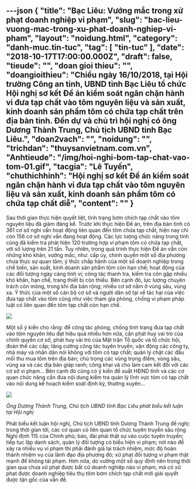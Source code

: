 ---json
{
    "title": "Bạc Liêu: Vướng mắc trong xử phạt doanh nghiệp vi phạm",
    "slug": "bac-lieu-vuong-mac-trong-xu-phat-doanh-nghiep-vi-pham",
    "layout": "noidung.html",
    "category": "danh-muc.tin-tuc",
    "tag": [
        "tin-tuc"
    ],
    "date": "2018-10-17T17:00:00.000Z",
    "draft": false,
    "tieude": "",
    "doan gioi thieu": "",
    "doangioithieu": "Chiều ngày 16/10/2018, tại Hội trường Công an tỉnh, UBND tỉnh Bạc Liêu tổ chức Hội nghị sơ kết Đề án kiểm soát ngăn chặn hành vi đưa tạp chất vào tôm nguyên liệu và sản xuất, kinh doanh sản phẩm tôm có chứa tạp chất trên địa bàn tỉnh. Đến dự và chủ trì hội nghị có ông Dương Thành Trung, Chủ tịch UBND tỉnh Bạc Liêu.",
    "doan2vach": "",
    "noidung": "",
    "trichdan": "thuysanvietnam.com.vn",
    "Anhtieude": "/img/hoi-nghi-bom-tap-chat-vao-tom-01.gif",
    "tacgia": "Lê Tuyến",
    "chuthichhinh": "Hội nghị sơ kết Đề án kiểm soát ngăn chặn hành vi đưa tạp chất vào tôm nguyên liệu và sản xuất, kinh doanh sản phẩm tôm có chứa tạp chất diễ",
    "__content__": ""
}
---
<p>Sau thời gian thực hiện quyết liệt, t&igrave;nh trạng bơm ch&iacute;ch tạp chất v&agrave;o t&ocirc;m nguy&ecirc;n liệu đ&atilde; giảm đ&aacute;ng kể. Trước khi thực hiện Đề &aacute;n, tr&ecirc;n địa b&agrave;n tỉnh c&oacute; 361 cơ sở nghi vấn hoạt động li&ecirc;n quan đến t&ocirc;m chứa tạp chất, hiện nay chỉ c&ograve;n 156 cơ sở nghi vấn đang hoạt động. C&aacute;c lực lượng chức năng trong tỉnh cũng đ&atilde; kiểm tra ph&aacute;t hiện 120 trường hợp vi phạm t&ocirc;m c&oacute; chứa tạp chất, với số lượng tr&ecirc;n 21 tấn. Tuy nhi&ecirc;n, trong qu&aacute; tr&igrave;nh thực hiện Đề &aacute;n vẫn c&ograve;n những kh&oacute; khăn, vướng mắc, như: cấp ủy, ch&iacute;nh quyền một số địa phương chưa thực sự quan t&acirc;m; &yacute; thức chấp h&agrave;nh của một số doanh nghiệp trong chế biến, sản xuất, kinh doanh sản phẩm t&ocirc;m c&ograve;n hạn chế; hoạt động của c&aacute;c đối tượng ng&agrave;y c&agrave;ng tinh vi; c&ocirc;ng t&aacute;c thanh tra, kiểm tra c&ograve;n gặp nhiều kh&oacute; khăn, hạn chế, trang thiết bị c&ograve;n thiếu. B&ecirc;n cạnh đ&oacute;, lực lượng chuy&ecirc;n tr&aacute;ch c&ograve;n mỏng, trong khi địa b&agrave;n rộng; nhiều cơ sở nằm ở v&ugrave;ng s&acirc;u, v&ugrave;ng xa. &Yacute; thức của một số c&aacute;n bộ cơ sở v&agrave; người d&acirc;n sở tại về t&aacute;c hại của việc đưa tạp chất v&agrave;o t&ocirc;m cũng như việc tham gia ph&ograve;ng, chống vi phạm ph&aacute;p luật c&oacute; li&ecirc;n quan đến t&ocirc;m tạp chất c&ograve;n hạn chế.</p>

<p><img src="http://thuysanvietnam.com.vn/uploads/article2/baiviet/nuoitrong/hoi-nghi-bom-tap-chat-vao-tom-02.gif" /></p>

<p>Một số &yacute; kiến cho rằng: để c&ocirc;ng t&aacute;c ph&ograve;ng, chống t&igrave;nh trạng đưa tạp chất v&agrave;o t&ocirc;m nguy&ecirc;n liệu đạt hiệu quả nhiều hơn nữa, cần ph&aacute;t huy vai tr&ograve; của ch&iacute;nh quyền cơ sở, ph&aacute;t huy v&agrave;i tr&ograve; của Mặt trận Tổ quốc v&agrave; tổ chức hội, đo&agrave;n thể c&aacute;c cấp; tăng cường c&ocirc;ng t&aacute;c tuy&ecirc;n truyền, vận động c&aacute;c c&ocirc;ng ty, nh&agrave; m&aacute;y v&agrave; nh&acirc;n d&acirc;n n&oacute;i kh&ocirc;ng với t&ocirc;m c&oacute; tạp chất; quản l&yacute; chặt c&aacute;c đầu mối thu mua t&ocirc;m tr&ecirc;n địa b&agrave;n; ch&uacute; trọng c&aacute;c v&ugrave;ng trọng điểm, v&ugrave;ng s&acirc;u, v&ugrave;ng xa v&agrave; c&aacute;c địa b&agrave;n gi&aacute;p ranh; c&ocirc;ng khai v&agrave; cho l&agrave;m cam kết đối với c&aacute;c cơ sở vi phạm... B&ecirc;n cạnh đ&oacute; cũng c&oacute; &yacute; kiến đề xuất HĐND tỉnh v&agrave; c&aacute;c cơ quan chức năng cần đưa nội dung kiểm tra quản l&yacute; lĩnh vực t&ocirc;m c&oacute; tạp chất v&agrave;o nội dung kế hoạch kiểm so&aacute;t định kỳ, thường xuy&ecirc;n&hellip;</p>

<p><img src="http://thuysanvietnam.com.vn/uploads/article2/baiviet/nuoitrong/hoi-nghi-bom-tap-chat-vao-tom-03.gif" /></p>

<p><em>&Ocirc;ng Dương Th&agrave;nh Trung, Chủ tịch UBND tỉnh Bạc Li&ecirc;u ph&aacute;t biểu kết luận tại Hội nghị</em></p>

<p>Ph&aacute;t biểu kết luận hội nghị, Chủ tịch UBND tỉnh Dương Th&agrave;nh Trung đề nghị: trong thời gian tới, c&aacute;c cơ quan c&oacute; li&ecirc;n quan tổ chức tuy&ecirc;n truyền s&acirc;u rộng Nghị định 115 của Ch&iacute;nh phủ; b&aacute;o, đ&agrave;i phải thật sự v&agrave;o cuộc tuy&ecirc;n truyền; tiếp tục lập danh s&aacute;ch, quản l&yacute; đối tượng c&oacute; biểu hiện vi phạm; nơi n&agrave;o để xảy ra nhiều vụ vi phạm th&igrave; phải đ&aacute;nh gi&aacute; lại tr&aacute;ch nhiệm, mức độ ho&agrave;n th&agrave;nh nhiệm vụ của l&atilde;nh đạo địa phương đ&oacute;; xử phạt đối tượng vi phạm thật mạnh để kh&ocirc;ng t&aacute;i phạm. Hơn nữa, do vướng một số quy định n&ecirc;n trong thời gian qua chưa xử phạt được bất cứ doanh nghiệp n&agrave;o vi phạm, m&agrave; c&oacute; xử phạt được doanh nghiệp ti&ecirc;u thụ t&ocirc;m bơm ch&iacute;ch tạp chất mới giải quyết được tận gốc của vấn đề.</p>
